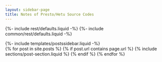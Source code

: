 ```yaml
---
layout: sidebar-page
title: Notes of Presto/Hetu Source Codes
---
```


<!-- blog -->
{%- include rest/defaults.liquid -%}
{%- include common/rest/defaults.liquid -%}
<section class="section">
  <div class="container">
    <div class="row">
      {%- include templates/postssidebar.liquid -%}
    </div>
  </div>
  <div class="container">
    <div class="row">
      {% for post in site.posts %}
        {% if post.url contains page.url %}
            {% include sections/post-section.liquid %}
        {% endif %}
      {% endfor %}
    </div>
  </div>
</section>
